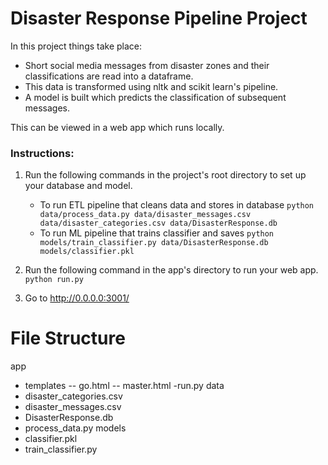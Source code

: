 # Disaster Response Pipeline Project

In this project things take place:
- Short social media messages from disaster zones and their classifications are read into a dataframe.
- This data is transformed using nltk and scikit learn's pipeline.
- A model is built which predicts the classification of subsequent messages.

This can be viewed in a web app which runs locally. 

### Instructions:
1. Run the following commands in the project's root directory to set up your database and model.

    - To run ETL pipeline that cleans data and stores in database
        `python data/process_data.py data/disaster_messages.csv data/disaster_categories.csv data/DisasterResponse.db`
    - To run ML pipeline that trains classifier and saves
        `python models/train_classifier.py data/DisasterResponse.db models/classifier.pkl`

2. Run the following command in the app's directory to run your web app.
    `python run.py`

3. Go to http://0.0.0.0:3001/

# File Structure

app
- templates
-- go.html
-- master.html
-run.py
data
- disaster_categories.csv
- disaster_messages.csv
- DisasterResponse.db
- process_data.py
models
- classifier.pkl
- train_classifier.py

